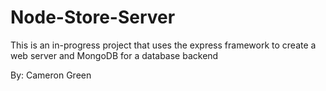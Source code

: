 # Node-Store-Server

This is an in-progress project that uses the express framework to create a web server and MongoDB for a database backend

By: Cameron Green